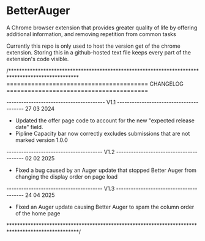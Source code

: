 # BetterAuger
A Chrome browser extension that provides greater quality of life by offering additional information, and removing repetition from common tasks

Currently this repo is only used to host the version get of the chrome extension. Storing this in a github-hosted text file keeps every part of the extension's code visible.

/**************************************************************************************************
========================================     CHANGELOG     ========================================

----------------------------------------       V1.1        ----------------------------------------
  27 03 2024
- Updated the offer page code to account for the new "expected release date" field.
- Pipline Capacity bar now correctly excludes submissions that are not marked version 1.0.0

---------------------------------------        V1.2        ----------------------------------------
  02 02 2025
- Fixed a bug caused by an Auger update that stopped Better Auger from changing the display order on page load

---------------------------------------        V1.3        ----------------------------------------
 24 04 2025
- Fixed an Auger update causing Better Auger to spam the column order of the home page

**************************************************************************************************/
